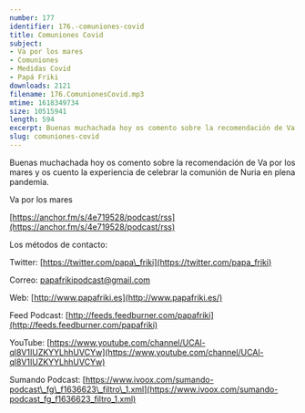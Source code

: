 ```yaml
---
number: 177
identifier: 176.-comuniones-covid
title: Comuniones Covid
subject:
- Va por los mares
- Comuniones
- Medidas Covid
- Papá Friki
downloads: 2121
filename: 176.ComunionesCovid.mp3
mtime: 1618349734
size: 10515941
length: 594
excerpt: Buenas muchachada hoy os comento sobre la recomendación de Va por los mares y os cuento la experiencia de celebrar la comunión de Nuria en plena pandemia
slug: comuniones-covid
---
```

Buenas muchachada hoy os comento sobre la recomendación de Va por los mares y os cuento la experiencia de celebrar la comunión de Nuria en plena pandemia.

Va por los mares

[https://anchor.fm/s/4e719528/podcast/rss](https://anchor.fm/s/4e719528/podcast/rss)

Los métodos de contacto:

Twitter: [https://twitter.com/papa\_friki](https://twitter.com/papa_friki)

Correo: [papafrikipodcast@gmail.com](https://archive.org/details/papafrikipodast@gmail.com)

Web: [http://www.papafriki.es](http://www.papafriki.es/)

Feed Podcast: [http://feeds.feedburner.com/papafriki](http://feeds.feedburner.com/papafriki)

YouTube: [https://www.youtube.com/channel/UCAl-ql8V1IUZKYYLhhUVCYw](https://www.youtube.com/channel/UCAl-ql8V1IUZKYYLhhUVCYw)

Sumando Podcast: [https://www.ivoox.com/sumando-podcast\_fg\_f1636623\_filtro\_1.xml](https://www.ivoox.com/sumando-podcast_fg_f1636623_filtro_1.xml)